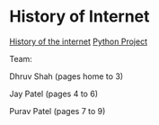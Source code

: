 # History of Internet

[History of the internet](http://dpjhistoryproject.eastus.azurecontainer.io/)
[Python Project](http://pythonproject.eastus.azurecontainer.io/pylint.html)

Team: 

Dhruv Shah (pages home to 3)

Jay Patel (pages 4 to 6)

Purav Patel (pages 7 to 9)